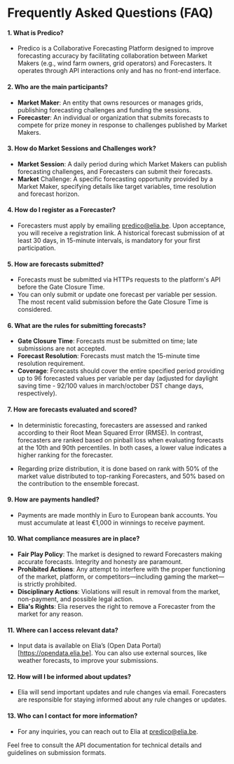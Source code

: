 # Frequently Asked Questions (FAQ)

#### 1. What is Predico?

   - Predico is a Collaborative Forecasting Platform designed to improve forecasting accuracy by facilitating collaboration between Market Makers (e.g., wind farm owners, grid operators) and Forecasters. It operates through API interactions only and has no front-end interface.


#### 2. Who are the main participants?

   - **Market Maker**: An entity that owns resources or manages grids, publishing forecasting challenges and funding the sessions. 
   - **Forecaster**: An individual or organization that submits forecasts to compete for prize money in response to challenges published by Market Makers.


#### 3. How do Market Sessions and Challenges work?

   - **Market Session**: A daily period during which Market Makers can publish forecasting challenges, and Forecasters can submit their forecasts.
   - **Market** Challenge: A specific forecasting opportunity provided by a Market Maker, specifying details like target variables, time resolution and forecast horizon.


#### 4. How do I register as a Forecaster?

   - Forecasters must apply by emailing [predico@elia.be](mailto:predico@elia.be). Upon acceptance, you will receive a registration link. A historical forecast submission of at least 30 days, in 15-minute intervals, is mandatory for your first participation.


#### 5. How are forecasts submitted?

   - Forecasts must be submitted via HTTPs requests to the platform's API before the Gate Closure Time.
   - You can only submit or update one forecast per variable per session. The most recent valid submission before the Gate Closure Time is considered.


#### 6. What are the rules for submitting forecasts?

   - **Gate Closure Time**: Forecasts must be submitted on time; late submissions are not accepted.
   - **Forecast Resolution**: Forecasts must match the 15-minute time resolution requirement.
   - **Coverage**: Forecasts should cover the entire specified period providing up to 96 forecasted values per variable per day (adjusted for daylight saving time - 92/100 values in march/october DST change days, respectively).


#### 7. How are forecasts evaluated and scored?

   - In deterministic forecasting, forecasters are assessed and ranked according to their Root Mean Squared Error (RMSE). 
In contrast, forecasters are ranked based on pinball loss when evaluating forecasts at the 10th and 90th percentiles. In both cases, a lower value indicates a higher ranking for the forecaster.

   - Regarding prize distribution, it is done based on rank with 50% of the market value distributed to top-ranking Forecasters, and 50% based on the contribution to the ensemble forecast.


#### 9. How are payments handled?

   - Payments are made monthly in Euro to European bank accounts. You must accumulate at least €1,000 in winnings to receive payment.


#### 10. What compliance measures are in place?

   - **Fair Play Policy**: The market is designed to reward Forecasters making accurate forecasts. Integrity and honesty are paramount.
   - **Prohibited Actions**:  Any attempt to interfere with the proper functioning of the market, platform, or competitors—including gaming the market—is strictly prohibited.
   - **Disciplinary Actions**: Violations will result in removal from the market, non-payment, and possible legal action.
   - **Elia's Rights**: Elia reserves the right to remove a Forecaster from the market for any reason.


#### 11. Where can I access relevant data?

   - Input data is available on Elia’s (Open Data Portal)[https://opendata.elia.be]. You can also use external sources, like weather forecasts, to improve your submissions.


#### 12. How will I be informed about updates?

   - Elia will send important updates and rule changes via email. Forecasters are responsible for staying informed about any rule changes or updates.


#### 13. Who can I contact for more information?

   - For any inquiries, you can reach out to Elia at [predico@elia.be](mailto:predico@elia.be).

Feel free to consult the API documentation for technical details and guidelines on submission formats.
